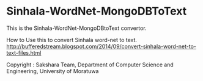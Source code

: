 Sinhala-WordNet-MongoDBToText
=============================

This is the Sinhala-WordNet-MongoDBtoText convertor.

How to Use this to convert Sinhala word-net to text.
http://bufferedstream.blogspot.com/2014/09/convert-sinhala-word-net-to-text-files.html

Copyright : Sakshara Team, Department of Computer Science and Engineering, University of Moratuwa
